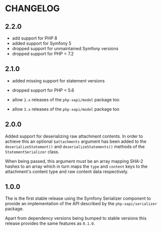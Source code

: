 CHANGELOG
=========

2.2.0
-----

* add support for PHP 8
* added support for Symfony 5
* dropped support for unmaintained Symfony versions
* dropped support for PHP < 7.2

2.1.0
-----

* added missing support for statement versions

* dropped support for PHP < 5.6

* allow `2.x` releases of the `php-xapi/model` package too

* allow `3.x` releases of the `php-xapi/model` package too

2.0.0
-----

Added support for deserializing raw attachment contents. In order to achieve this
an optional `$attachments` argument has been added to the `deserializeStatement()`
and `deserializeStatements()` methods of the `StatementSerializer` class.

When being passed, this argument must be an array mapping SHA-2 hashes to an
array which in turn maps the `type` and `content` keys to the attachment's
content type and raw content data respectively.

1.0.0
-----

The is the first stable release using the Symfony Serializer component to
provide an implementation of the API described by the `php-xapi/serializer`
package.

Apart from dependency versions being bumped to stable versions this release
provides the same features as `0.1.0`.
